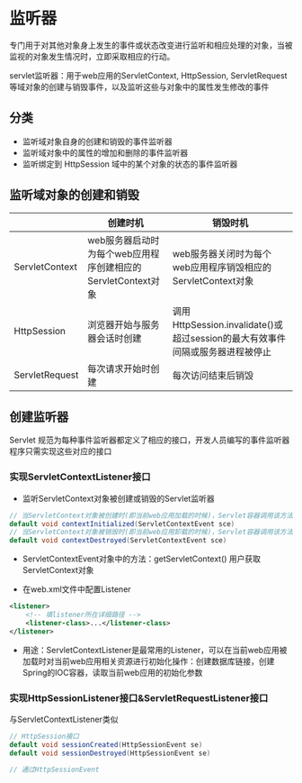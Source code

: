 # 监听器

专门用于对其他对象身上发生的事件或状态改变进行监听和相应处理的对象，当被监视的对象发生情况时，立即采取相应的行动。

servlet监听器：用于web应用的ServletContext, HttpSession, ServletRequest等域对象的创建与销毁事件，以及监听这些与对象中的属性发生修改的事件

## 分类
- 监听域对象自身的创建和销毁的事件监听器
- 监听域对象中的属性的增加和删除的事件监听器
- 监听绑定到 HttpSession 域中的某个对象的状态的事件监听器

## 监听域对象的创建和销毁

| |创建时机|销毁时机|
|--|--|--|
|ServletContext|web服务器启动时为每个web应用程序创建相应的ServletContext对象|web服务器关闭时为每个web应用程序销毁相应的ServletContext对象
|HttpSession|浏览器开始与服务器会话时创建|调用HttpSession.invalidate()或超过session的最大有效事件间隔或服务器进程被停止|
|ServletRequest|每次请求开始时创建|每次访问结束后销毁|

## 创建监听器

Servlet 规范为每种事件监听器都定义了相应的接口，开发人员编写的事件监听器程序只需实现这些对应的接口

### 实现ServletContextListener接口
	
- 监听ServletContext对象被创建或销毁的Servlet监听器

```java
// 当ServletContext对象被创建时(即当前web应用加载的时候)，Servlet容器调用该方法
default void contextInitialized(ServletContextEvent sce)
// 当ServletContext对象被销毁时(即当前web应用卸载的时候)，Servlet容器调用该方法
default void contextDestroyed(ServletContextEvent sce)
```

- ServletContextEvent对象中的方法：getServletContext() 用户获取ServletContext对象

- 在web.xml文件中配置Listener

```xml
<listener>
	<!-- 填listener所在详细路径 -->
	<listener-class>...</listener-class>
</listener>
```

- 用途：ServletContextListener是最常用的Listener，可以在当前web应用被加载时对当前web应用相关资源进行初始化操作：创建数据库链接，创建Spring的IOC容器，读取当前web应用的初始化参数

### 实现HttpSessionListener接口&ServletRequestListener接口

与ServletContextListener类似

```java
// HttpSession接口
default void sessionCreated(HttpSessionEvent se)
default void sessionDestroyed(HttpSessionEvent se)

// 通过HttpSessionEvent
```